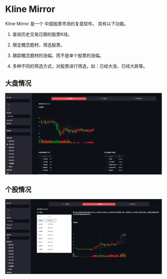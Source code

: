 # Kline Mirror 


Kline Mirror 是一个 中国股票市场的复盘软件。 具有以下功能。

1. 查阅历史交易日期的股票K线。

2. 限定概念题材，筛选股票。

3. 跟踪概念题材的涨幅，而不是单个股票的涨幅。

4. 多种不同的筛选方式，对股票进行筛选，如：已经大涨，已经大跌等。


## 大盘情况


![1688050852474](image/README/1688050852474.png)

## 个股情况


![1688050972640](image/README/1688050972640.png)
